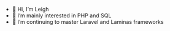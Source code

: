 - 👋 Hi, I’m Leigh
- 👀 I’m mainly interested in PHP and SQL
- 🌱 I’m continuing to master Laravel and Laminas frameworks
